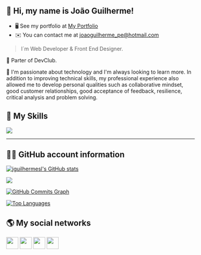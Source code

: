 ## 💜 Hi, my name is <strong>João Guilherme!</strong>
* 🖥️  See my portfolio at [My Portfolio](http://jguilhermesl.com.br)
* ✉️  You can contact me at [joaoguilherme\_pe@hotmail.com](mailto:joaoguilherme_pe@hotmail.com)

> I´m Web Developer & Front End Designer.

🔭 Parter of DevClub.

💬 I'm passionate about technology and I'm always looking to learn more. In addition to improving technical skills, my professional experience also allowed me to develop personal qualities such as collaborative mindset, good customer relationships, good acceptance of feedback, resilience, critical analysis and problem solving.


## 🚀 My Skills

<p align="left">
<img src="https://skillicons.dev/icons?i=html,css,js,react,vue,typescript,nextjs,nodejs,firebase,sass,styledcomponents" />
</p>

---

## 👨‍💻 GitHub account information

<a href="http://www.github.com/jguilhermesl"><img src="https://github-readme-stats.vercel.app/api?username=jguilhermesl&show_icons=true&hide=&count_private=true&title_color=ffffff&text_color=ffffff&icon_color=0891b2&bg_color=000000&hide_border=true&show_icons=true" alt="jguilhermesl's GitHub stats" /></a>

<a href="http://www.github.com/jguilhermesl"><img src="https://github-readme-streak-stats.herokuapp.com/?user=jguilhermesl&stroke=ffffff&background=000000&ring=ffffff&fire=ffffff&currStreakNum=ffffff&currStreakLabel=ffffff&sideNums=ffffff&sideLabels=ffffff&dates=ffffff&hide_border=true" /></a>

<a href="http://www.github.com/jguilhermesl"><img src="https://activity-graph.herokuapp.com/graph?username=jguilhermesl&bg_color=000000&color=ffffff&line=0891b2&point=ffffff&area_color=000000&area=true&hide_border=true&custom_title=GitHub%20Commits%20Graph" alt="GitHub Commits Graph" /></a>

<a href="https://github.com/jguilhermesl" align="left"><img src="https://github-readme-stats.vercel.app/api/top-langs/?username=jguilhermesl&langs_count=10&title_color=ffffff&text_color=ffffff&icon_color=0891b2&bg_color=000000&hide_border=true&locale=en&custom_title=Top%20%Languages" alt="Top Languages" /></a>

## 🌎 My social networks

<p align="left"> <a href="https://www.github.com/jguilhermesl" target="_blank" rel="noreferrer"><img src="https://raw.githubusercontent.com/danielcranney/readme-generator/main/public/icons/socials/github.svg" width="32" height="32" /></a> <a href="http://www.instagram.com/jgsldev" target="_blank" rel="noreferrer"><img src="https://raw.githubusercontent.com/danielcranney/readme-generator/main/public/icons/socials/instagram.svg" width="32" height="32" /></a> <a href="https://www.linkedin.com/in/jguilhermesl" target="_blank" rel="noreferrer"><img src="https://raw.githubusercontent.com/danielcranney/readme-generator/main/public/icons/socials/linkedin.svg" width="32" height="32" /></a> <a href="https://jguilhermesl.com.br" target="_blank" rel="noreferrer"><img src="https://raw.githubusercontent.com/danielcranney/readme-generator/main/public/icons/socials/rss.svg" width="32" height="32" /></a></p>
